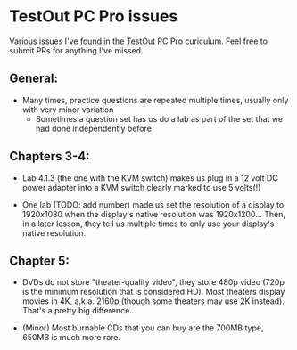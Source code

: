 # TestOut PC Pro issues

Various issues I've found in the TestOut PC Pro curiculum.  Feel free to submit PRs for anything I've missed.

## General:

- Many times, practice questions are repeated multiple times, usually only with very minor variation
  - Sometimes a question set has us do a lab as part of the set that we had done independently before

## Chapters 3-4:

- Lab 4.1.3 (the one with the KVM switch) makes us plug in a 12 volt DC power adapter into a KVM switch clearly marked to use 5 volts(!)

- One lab (TODO: add number) made us set the resolution of a display to 1920x1080 when the display's native resolution was 1920x1200... Then, in a later lesson, they tell us multiple times to only use your display's native resolution.

## Chapter 5:

- DVDs do not store "theater-quality video", they store 480p video (720p is the minimum resolution that is considered HD).  Most theaters display movies in 4K, a.k.a. 2160p (though some theaters may use 2K instead).  That's a pretty big difference...

- (Minor) Most burnable CDs that you can buy are the 700MB type, 650MB is much more rare.
